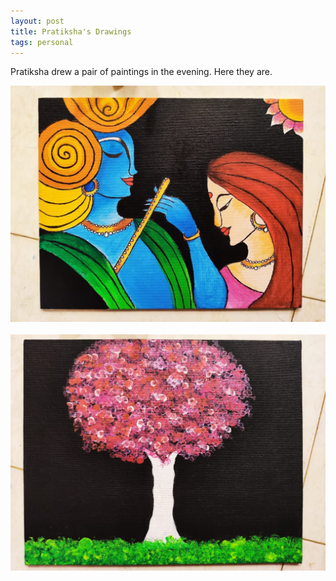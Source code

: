 ```yaml
---
layout: post
title: Pratiksha's Drawings
tags: personal
---
```


Pratiksha drew a pair of paintings in the evening. Here they are. 

<div class="random centered">
	<a href="../images/random/radhekrishna.jpeg">
  	<img src="../images/random/radhekrishna.jpeg" alt="radhekrishna">
  </a>
</div>


<br>

<div class="random centered">
	<a href="../images/random/tree.jpeg">
  	<img src="../images/random/tree.jpeg" alt="tree">
  </a>
</div>

